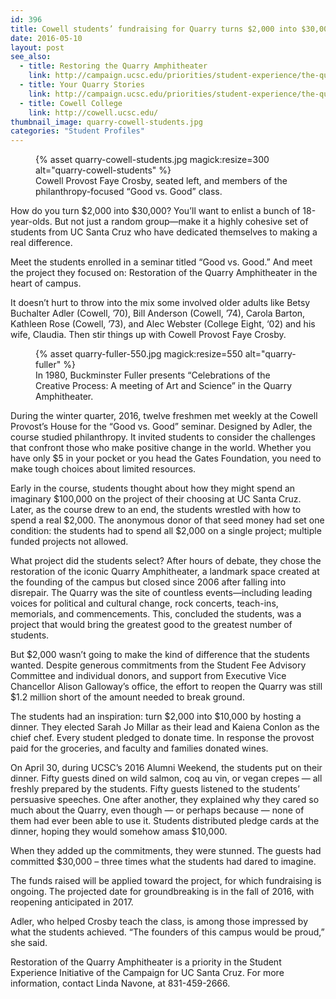 ```yaml
---
id: 396
title: Cowell students’ fundraising for Quarry turns $2,000 into $30,000
date: 2016-05-10
layout: post
see_also:
  - title: Restoring the Quarry Amphitheater
    link: http://campaign.ucsc.edu/priorities/student-experience/the-quarry-amphitheater/
  - title: Your Quarry Stories
    link: http://campaign.ucsc.edu/priorities/student-experience/the-quarry-amphitheater/quarry-stories/
  - title: Cowell College
    link: http://cowell.ucsc.edu/
thumbnail_image: quarry-cowell-students.jpg
categories: "Student Profiles"
---
```

<figure class="inline-image full">
{% asset quarry-cowell-students.jpg magick:resize=300 alt="quarry-cowell-students" %}<figcaption>Cowell Provost Faye Crosby, seated left, and members of the philanthropy-focused “Good vs. Good” class.</figcaption></figure>

How do you turn $2,000 into $30,000? You’ll want to enlist a bunch of 18-year-olds. But not just a random group—make it a highly cohesive set of students from UC Santa Cruz who have dedicated themselves to making a real difference.

Meet the students enrolled in a seminar titled “Good vs. Good.” And meet the project they focused on: Restoration of the Quarry Amphitheater in the heart of campus.

It doesn’t hurt to throw into the mix some involved older adults like Betsy Buchalter Adler (Cowell, ’70), Bill Anderson (Cowell, ’74), Carola Barton, Kathleen Rose (Cowell, ’73), and Alec Webster (College Eight, ‘02) and his wife, Claudia. Then stir things up with Cowell Provost Faye Crosby.

<figure class="inline-image right">
{% asset quarry-fuller-550.jpg magick:resize=550 alt="quarry-fuller" %}<figcaption>In 1980, Buckminster Fuller presents “Celebrations of the Creative Process: A meeting of Art and Science” in the Quarry Amphitheater.</figcaption></figure>

During the winter quarter, 2016, twelve freshmen met weekly at the Cowell Provost’s House for the “Good vs. Good” seminar. Designed by Adler, the course studied philanthropy. It invited students to consider the challenges that confront those who make positive change in the world. Whether you have only $5 in your pocket or you head the Gates Foundation, you need to make tough choices about limited resources.

Early in the course, students thought about how they might spend an imaginary $100,000 on the project of their choosing at UC Santa Cruz. Later, as the course drew to an end, the students wrestled with how to spend a real $2,000. The anonymous donor of that seed money had set one condition: the students had to spend all $2,000 on a single project; multiple funded projects not allowed.

What project did the students select? After hours of debate, they chose the restoration of the iconic Quarry Amphitheater, a landmark space created at the founding of the campus but closed since 2006 after falling into disrepair. The Quarry was the site of countless events—including leading voices for political and cultural change, rock concerts, teach-ins, memorials, and commencements. This, concluded the students, was a project that would bring the greatest good to the greatest number of students.

But $2,000 wasn’t going to make the kind of difference that the students wanted. Despite generous commitments from the Student Fee Advisory Committee and individual donors, and support from Executive Vice Chancellor Alison Galloway&#8217;s office, the effort to reopen the Quarry was still $1.2 million short of the amount needed to break ground.

The students had an inspiration: turn $2,000 into $10,000 by hosting a dinner. They elected Sarah Jo Millar as their lead and Kaiena Conlon as the chief chef. Every student pledged to donate time. In response the provost paid for the groceries, and faculty and families donated wines.

On April 30, during UCSC’s 2016 Alumni Weekend, the students put on their dinner. Fifty guests dined on wild salmon, coq au vin, or vegan crepes &#8212; all freshly prepared by the students. Fifty guests listened to the students’ persuasive speeches. One after another, they explained why they cared so much about the Quarry, even though &#8212; or perhaps because &#8212; none of them had ever been able to use it. Students distributed pledge cards at the dinner, hoping they would somehow amass $10,000.

When they added up the commitments, they were stunned. The guests had committed $30,000 – three times what the students had dared to imagine.

The funds raised will be applied toward the project, for which fundraising is ongoing. The projected date for groundbreaking is in the fall of 2016, with reopening anticipated in 2017.

Adler, who helped Crosby teach the class, is among those impressed by what the students achieved. “The founders of this campus would be proud,” she said.

Restoration of the Quarry Amphitheater is a priority in the Student Experience Initiative of the Campaign for UC Santa Cruz. For more information, contact Linda Navone, at 831-459-2666.
